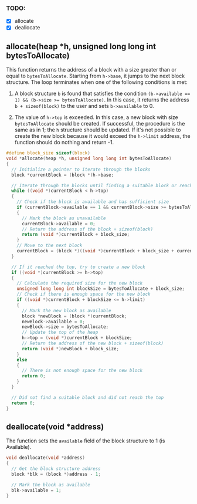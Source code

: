 ### TODO:
- [x] allocate
- [x] deallocate

## allocate(heap *h, unsigned long long int bytesToAllocate)

This function returns the address of a block with a size greater than or equal to `bytesToAllocate`. 
Starting from `h->base`, it jumps to the next block structure. 
The loop terminates when one of the following conditions is met:

1. A block structure `b` is found that satisfies the condition `(b->available == 1) && (b->size >= bytesToAllocate)`. 
    In this case, it returns the address `b + sizeof(block)` to the user and sets `b->available` to 0.

2. The value of `h->top` is exceeded. 
    In this case, a new block with size `bytesToAllocate` should be created. 
    If successful, the procedure is the same as in 1; the `h` structure should be updated. 
    If it's not possible to create the new block because it would exceed the `h->limit` address, the function should do nothing and return -1.

``` c
#define block_size sizeof(block)
void *allocate(heap *h, unsigned long long int bytesToAllocate)
{
  // Initialize a pointer to iterate through the blocks
  block *currentBlock = (block *)h->base;

  // Iterate through the blocks until finding a suitable block or reaching the top
  while ((void *)currentBlock < h->top)
  {
    // Check if the block is available and has sufficient size
    if (currentBlock->available == 1 && currentBlock->size >= bytesToAllocate)
    {
      // Mark the block as unavailable
      currentBlock->available = 0;
      // Return the address of the block + sizeof(block)
      return (void *)currentBlock + block_size;
    }
    // Move to the next block
    currentBlock = (block *)((void *)currentBlock + block_size + currentBlock->size); // skips the orange part of the block (alocated space) and his struct (fig 4)
  }

  // If it reached the top, try to create a new block
  if ((void *)currentBlock >= h->top)
  {
    // Calculate the required size for the new block
    unsigned long long int blockSize = bytesToAllocate + block_size;
    // Check if there is enough space for the new block
    if ((void *)currentBlock + blockSize <= h->limit)
    {
      // Mark the new block as available
      block *newBlock = (block *)currentBlock;
      newBlock->available = 0;
      newBlock->size = bytesToAllocate;
      // Update the top of the heap
      h->top = (void *)currentBlock + blockSize;
      // Return the address of the new block + sizeof(block)
      return (void *)newBlock + block_size;
    }
    else
    {
      // There is not enough space for the new block
      return 0;
    }
  }

  // Did not find a suitable block and did not reach the top
  return 0;
}
``` 

## deallocate(void *address)

The function sets the `available` field of the block structure to 1 (is Available).

``` c
void deallocate(void *address)
{
  // Get the block structure address
  block *blk = (block *)address - 1;

  // Mark the block as available
  blk->available = 1;
}
``` 
